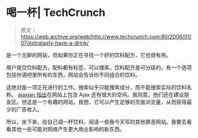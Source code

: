 # 喝一杯| TechCrunch

> 原文：<https://web.archive.org/web/http://www.techcrunch.com:80/2006/01/07/extratasty-have-a-drink/>

是一个无聊的网站，但如果你正在寻找一个好的饮料配方，它也很有用。

用户提交饮料配方。配料都有标签，可以搜索。饮料配方是可分级的。有一个选项包括你酒吧里所有的东西，网站会告诉你不同组合的饮料。

这绝对是一项正在进行的工作。搜索似乎只能搜索成分，而不能搜索实际的饮料名称。 [ajaxian 指出](https://web.archive.org/web/20160307083731/http://ajaxian.com/archives/extra-tasty-alcohol-ajax)在网站上包含 Ajax 还有很大的空间。我同意。他们还在建设朋友区。但这是一个有趣的网站，我想，它可以产生足够的页面浏览量，从而获得最少的广告收入。

所以，坐下来，给自己调一杯饮料，阅读一些我今天写的其他罪恶网站。我要去看看其他一些可能对网络产生更大商业影响的新东西。